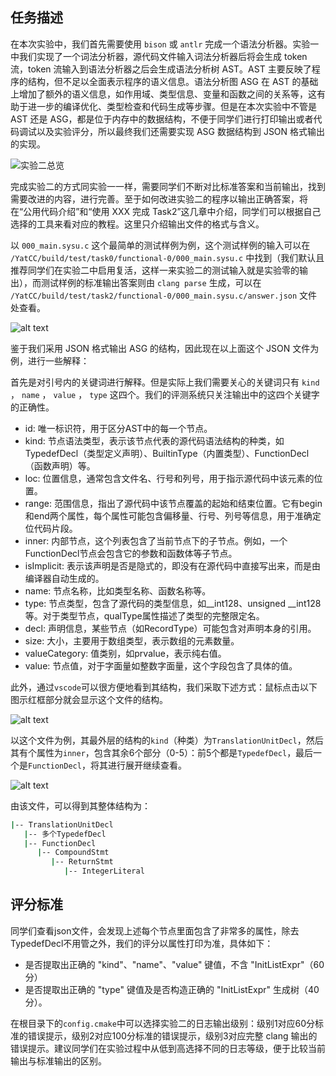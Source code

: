 ## 任务描述

在本次实验中，我们首先需要使用 `bison` 或 `antlr` 完成一个语法分析器。实验一中我们实现了一个词法分析器，源代码文件输入词法分析器后将会生成 token 流，token 流输入到语法分析器之后会生成语法分析树 AST。AST 主要反映了程序的结构，但不足以全面表示程序的语义信息。语法分析图 ASG 在 AST 的基础上增加了额外的语义信息，如作用域、类型信息、变量和函数之间的关系等，这有助于进一步的编译优化、类型检查和代码生成等步骤。但是在本次实验中不管是 AST 还是 ASG，都是位于内存中的数据结构，不便于同学们进行打印输出或者代码调试以及实验评分，所以最终我们还需要实现 ASG 数据结构到 JSON 格式输出的实现。

![实验二总览](../images/task2_antlr/lab2_overview.jpg)

完成实验二的方式同实验一一样，需要同学们不断对比标准答案和当前输出，找到需要改进的内容，进行完善。至于如何改进实验二的程序以输出正确答案，将在“公用代码介绍”和“使用 XXX 完成 Task2”这几章中介绍，同学们可以根据自己选择的工具来看对应的教程。这里只介绍输出文件的格式与含义。

以 `000_main.sysu.c` 这个最简单的测试样例为例，这个测试样例的输入可以在 `/YatCC/build/test/task0/functional-0/000_main.sysu.c` 中找到（我们默认且推荐同学们在实验二中启用复活，这样一来实验二的测试输入就是实验零的输出），而测试样例的标准输出答案则由 `clang parse` 生成，可以在 `/YatCC/build/test/task2/functional-0/000_main.sysu.c/answer.json` 文件处查看。


![alt text](../images/bison/task2-answer.png)

鉴于我们采用 JSON 格式输出 ASG 的结构，因此现在以上面这个 JSON 文件为例，进行一些解释：

首先是对引号内的关键词进行解释。但是实际上我们需要关心的关键词只有 `kind` ， `name` ， `value` ， `type` 这四个。我们的评测系统只关注输出中的这四个关键字的正确性。

- id: 唯一标识符，用于区分AST中的每一个节点。
- kind: 节点语法类型，表示该节点代表的源代码语法结构的种类，如TypedefDecl（类型定义声明）、BuiltinType（内置类型）、FunctionDecl（函数声明）等。
- loc: 位置信息，通常包含文件名、行号和列号，用于指示源代码中该元素的位置。
- range: 范围信息，指出了源代码中该节点覆盖的起始和结束位置。它有begin和end两个属性，每个属性可能包含偏移量、行号、列号等信息，用于准确定位代码片段。
- inner: 内部节点，这个列表包含了当前节点下的子节点。例如，一个FunctionDecl节点会包含它的参数和函数体等子节点。
- isImplicit: 表示该声明是否是隐式的，即没有在源代码中直接写出来，而是由编译器自动生成的。
- name: 节点名称，比如类型名称、函数名称等。
- type: 节点类型，包含了源代码的类型信息，如__int128、unsigned __int128等。对于类型节点，qualType属性描述了类型的完整限定名。
- decl: 声明信息，某些节点（如RecordType）可能包含对声明本身的引用。
- size: 大小，主要用于数组类型，表示数组的元素数量。
- valueCategory: 值类别，如prvalue，表示纯右值。
- value: 节点值，对于字面量如整数字面量，这个字段包含了具体的值。

此外，通过`vscode`可以很方便地看到其结构，我们采取下述方式：鼠标点击以下图示红框部分就会显示这个文件的结构。

![alt text](../images/bison/task2-json.png)

以这个文件为例，其最外层的结构的`kind`（种类）为`TranslationUnitDecl`，然后其有个属性为`inner`，包含其余6个部分（0-5）：前5个都是`TypedefDecl`，最后一个是`FunctionDecl`，将其进行展开继续查看。

![alt text](../images/bison/task2-answer-exam.png)

由该文件，可以得到其整体结构为：

```bash
|-- TranslationUnitDecl
   |-- 多个TypedefDecl
   |-- FunctionDecl
      |-- CompoundStmt
         |-- ReturnStmt
            |-- IntegerLiteral
```

## 评分标准

同学们查看json文件，会发现上述每个节点里面包含了非常多的属性，除去TypedefDecl不用管之外，我们的评分以属性打印为准，具体如下：

- 是否提取出正确的 "kind"、"name"、"value" 键值，不含 "InitListExpr"（60 分）
- 是否提取出正确的 "type" 键值及是否构造正确的 "InitListExpr" 生成树（40 分）。

在根目录下的`config.cmake`中可以选择实验二的日志输出级别：级别1对应60分标准的错误提示，级别2对应100分标准的错误提示，级别3对应完整 clang 输出的错误提示。建议同学们在实验过程中从低到高选择不同的日志等级，便于比较当前输出与标准输出的区别。
